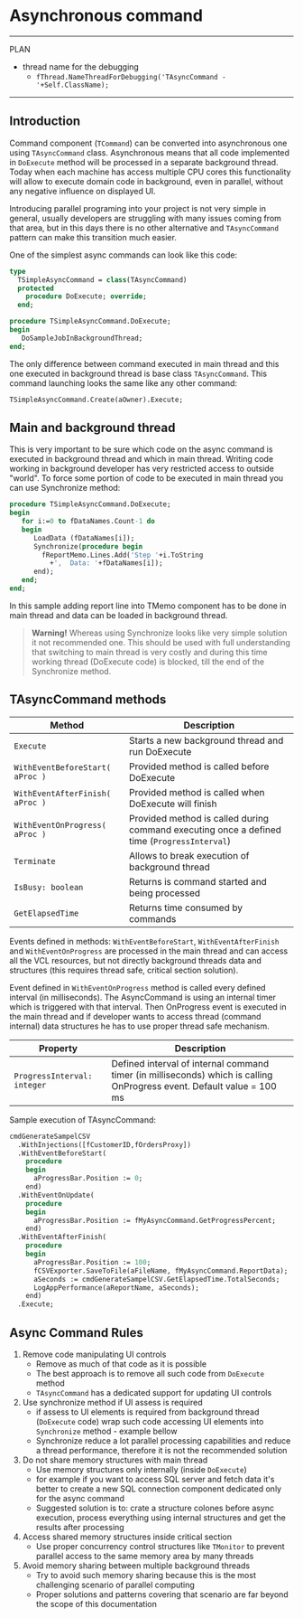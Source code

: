 # Asynchronous command

-----------------------------------------
PLAN

   - thread name for the debugging 
      - `fThread.NameThreadForDebugging('TAsyncCommand - '+Self.ClassName);`
-----------------------------------------

## Introduction

Command component (`TCommand`) can be  converted into asynchronous one using `TAsyncCommand` class. Asynchronous means that all code implemented in `DoExecute` method will be processed in a separate background thread. Today when each machine has access multiple CPU cores this functionality will allow to execute domain code in background, even in parallel, without any negative influence on displayed UI.

Introducing parallel programing into your project is not very simple in general, usually developers are struggling with many issues coming from that area, but in this days there is no other alternative and `TAsyncCommand` pattern can make this transition much easier.

One of the simplest async commands can look like this code:
```pas
type
  TSimpleAsyncCommand = class(TAsyncCommand)
  protected
    procedure DoExecute; override;
  end;

procedure TSimpleAsyncCommand.DoExecute;
begin
   DoSampleJobInBackgroundThread;
end;
```

The only difference between command executed in main thread and this one executed in background thread is base class `TAsyncCommand`. This command launching looks the same like any other command:

```pas
TSimpleAsyncCommand.Create(aOwner).Execute;
```

## Main and background thread

This is very important to be sure which code on the async command is executed in background thread and which in main thread. Writing code working in background developer has very restricted access to outside "world". To force some portion of code to be executed in main thread you can use Synchronize method:

```pas
procedure TSimpleAsyncCommand.DoExecute;
begin
   for i:=0 to fDataNames.Count-1 do
   begin
      LoadData (fDataNames[i]);
      Synchronize(procedure begin 
        fReportMemo.Lines.Add('Step '+i.ToString
          +',  Data: '+fDataNames[i]);
      end);
   end;
end;
```

In this sample adding report line into TMemo component has to be done in main thread and data can be loaded in background thread.

> **Warning!** Whereas using Synchronize looks like very simple solution it not recommended one. This should be used with full understanding that switching to main thread is very costly and during this time working thread (DoExecute code) is blocked, till the end of the Synchronize method.

## TAsyncCommand methods

| Method | Description |
| --- | --- |
| `Execute` | Starts a new background thread and run DoExecute |
| `WithEventBeforeStart( aProc )` | Provided method is called before DoExecute |
| `WithEventAfterFinish( aProc )` | Provided method is called when DoExecute will finish |
| `WithEventOnProgress( aProc )` | Provided method is called during command executing once a defined time (`ProgressInterval`) |
| `Terminate` | Allows to break execution of background thread |
| `IsBusy: boolean` | Returns is command started and being processed |
| `GetElapsedTime` | Returns time consumed by commands |

Events defined in methods: `WithEventBeforeStart`, `WithEventAfterFinish` and `WithEventOnProgress` are processed in the main thread and can access all the VCL resources, but not directly background threads data and structures (this requires thread safe, critical section solution).

Event defined in `WithEventOnProgress` method is called every defined interval (in milliseconds). The AsyncCommand is using an internal timer which is triggered with that interval. Then OnProgress event is executed in the main thread and if developer wants to access thread (command internal) data structures he has to use proper thread safe mechanism.

| Property | Description |
| --- | --- |
| `ProgressInterval: integer` | Defined interval of internal command timer (in milliseconds) which is calling OnProgress event. Default value = 100 ms |


Sample execution of TAsyncCommand:

```pas
cmdGenerateSampelCSV
  .WithInjections([fCustomerID,fOrdersProxy])
  .WithEventBeforeStart(
    procedure
    begin
      aProgressBar.Position := 0;
    end)
  .WithEventOnUpdate(
    procedure
    begin
      aProgressBar.Position := fMyAsyncCommand.GetProgressPercent;
    end)
  .WithEventAfterFinish(
    procedure
    begin
      aProgressBar.Position := 100;
      fCSVExporter.SaveToFile(aFileName, fMyAsyncCommand.ReportData);
      aSeconds := cmdGenerateSampelCSV.GetElapsedTime.TotalSeconds;
      LogAppPerformance(aReportName, aSeconds);
    end)
  .Execute;
```

## Async Command Rules

1) Remove code manipulating UI controls
    - Remove as much of that code as it is possible
    - The best approach is to remove all such code  from `DoExecute` method
    - `TAsyncCommand` has a dedicated support for updating UI controls
1) Use synchronize method if UI assess is required
    - if assess to UI elements is required from background thread (`DoExecute` code) wrap such code accessing UI elements into `Synchronize` method - example bellow
    - Synchronize reduce a lot parallel processing capabilities and reduce a thread performance, therefore it is not the recommended solution
1) Do not share memory structures with main thread
   - Use memory structures only internally (inside `DoExecute`)
   - for example if you want to access SQL server and fetch data it's better to create a new SQL connection component dedicated only for the async command
   - Suggested solution is to: crate a structure colones before async execution, process everything using internal structures and get the results after processing
1) Access shared memory structures inside critical section
   - Use proper concurrency control structures like `TMonitor` to prevent parallel access to the same memory area by many threads
1) Avoid memory sharing between multiple background threads
   - Try to avoid such memory sharing because this is the most challenging scenario of parallel computing
   - Proper solutions and patterns covering that scenario are far beyond the scope of this documentation
